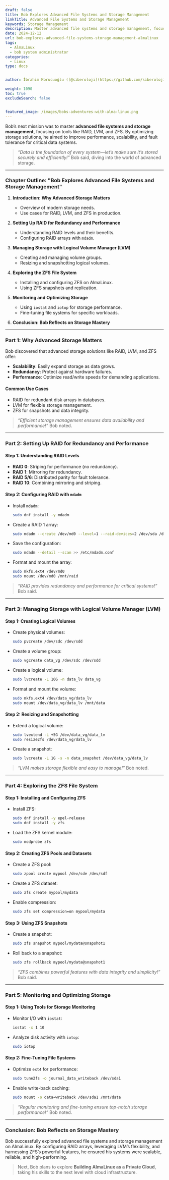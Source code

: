 ```yaml
---
draft: false
title: Bob Explores Advanced File Systems and Storage Management
linkTitle: Advanced File Systems and Storage Management
keywords: Storage Management
description: Master advanced file systems and storage management, focusing on tools like RAID, LVM, and ZFS.
date: 2024-12-12
url: bob-explores-advanced-file-systems-storage-management-almalinux
tags:
  - AlmaLinux
  - bob system administrator
categories:
  - Linux
type: docs


author: İbrahim Korucuoğlu ([@siberoloji](https://github.com/siberoloji))

weight: 1090
toc: true
excludeSearch: false


featured_image: /images/bobs-adventures-with-alma-linux.png
---
```

Bob’s next mission was to master **advanced file systems and storage management**, focusing on tools like RAID, LVM, and ZFS. By optimizing storage solutions, he aimed to improve performance, scalability, and fault tolerance for critical data systems.

> *“Data is the foundation of every system—let’s make sure it’s stored securely and efficiently!”* Bob said, diving into the world of advanced storage.

---

### **Chapter Outline: "Bob Explores Advanced File Systems and Storage Management"**

1. **Introduction: Why Advanced Storage Matters**
   - Overview of modern storage needs.
   - Use cases for RAID, LVM, and ZFS in production.

2. **Setting Up RAID for Redundancy and Performance**
   - Understanding RAID levels and their benefits.
   - Configuring RAID arrays with `mdadm`.

3. **Managing Storage with Logical Volume Manager (LVM)**
   - Creating and managing volume groups.
   - Resizing and snapshotting logical volumes.

4. **Exploring the ZFS File System**
   - Installing and configuring ZFS on AlmaLinux.
   - Using ZFS snapshots and replication.

5. **Monitoring and Optimizing Storage**
   - Using `iostat` and `iotop` for storage performance.
   - Fine-tuning file systems for specific workloads.

6. **Conclusion: Bob Reflects on Storage Mastery**

---

### **Part 1: Why Advanced Storage Matters**

Bob discovered that advanced storage solutions like RAID, LVM, and ZFS offer:

- **Scalability**: Easily expand storage as data grows.
- **Redundancy**: Protect against hardware failures.
- **Performance**: Optimize read/write speeds for demanding applications.

#### **Common Use Cases**

- RAID for redundant disk arrays in databases.
- LVM for flexible storage management.
- ZFS for snapshots and data integrity.

> *“Efficient storage management ensures data availability and performance!”* Bob noted.

---

### **Part 2: Setting Up RAID for Redundancy and Performance**

#### **Step 1: Understanding RAID Levels**

- **RAID 0**: Striping for performance (no redundancy).
- **RAID 1**: Mirroring for redundancy.
- **RAID 5/6**: Distributed parity for fault tolerance.
- **RAID 10**: Combining mirroring and striping.

#### **Step 2: Configuring RAID with `mdadm`**

- Install `mdadm`:

  ```bash
  sudo dnf install -y mdadm
  ```

- Create a RAID 1 array:

  ```bash
  sudo mdadm --create /dev/md0 --level=1 --raid-devices=2 /dev/sda /dev/sdb
  ```

- Save the configuration:

  ```bash
  sudo mdadm --detail --scan >> /etc/mdadm.conf
  ```

- Format and mount the array:

  ```bash
  sudo mkfs.ext4 /dev/md0
  sudo mount /dev/md0 /mnt/raid
  ```

> *“RAID provides redundancy and performance for critical systems!”* Bob said.

---

### **Part 3: Managing Storage with Logical Volume Manager (LVM)**

#### **Step 1: Creating Logical Volumes**

- Create physical volumes:

  ```bash
  sudo pvcreate /dev/sdc /dev/sdd
  ```

- Create a volume group:

  ```bash
  sudo vgcreate data_vg /dev/sdc /dev/sdd
  ```

- Create a logical volume:

  ```bash
  sudo lvcreate -L 10G -n data_lv data_vg
  ```

- Format and mount the volume:

  ```bash
  sudo mkfs.ext4 /dev/data_vg/data_lv
  sudo mount /dev/data_vg/data_lv /mnt/data
  ```

#### **Step 2: Resizing and Snapshotting**

- Extend a logical volume:

  ```bash
  sudo lvextend -L +5G /dev/data_vg/data_lv
  sudo resize2fs /dev/data_vg/data_lv
  ```

- Create a snapshot:

  ```bash
  sudo lvcreate -L 1G -s -n data_snapshot /dev/data_vg/data_lv
  ```

> *“LVM makes storage flexible and easy to manage!”* Bob noted.

---

### **Part 4: Exploring the ZFS File System**

#### **Step 1: Installing and Configuring ZFS**

- Install ZFS:

  ```bash
  sudo dnf install -y epel-release
  sudo dnf install -y zfs
  ```

- Load the ZFS kernel module:

  ```bash
  sudo modprobe zfs
  ```

#### **Step 2: Creating ZFS Pools and Datasets**

- Create a ZFS pool:

  ```bash
  sudo zpool create mypool /dev/sde /dev/sdf
  ```

- Create a ZFS dataset:

  ```bash
  sudo zfs create mypool/mydata
  ```

- Enable compression:

  ```bash
  sudo zfs set compression=on mypool/mydata
  ```

#### **Step 3: Using ZFS Snapshots**

- Create a snapshot:

  ```bash
  sudo zfs snapshot mypool/mydata@snapshot1
  ```

- Roll back to a snapshot:

  ```bash
  sudo zfs rollback mypool/mydata@snapshot1
  ```

> *“ZFS combines powerful features with data integrity and simplicity!”* Bob said.

---

### **Part 5: Monitoring and Optimizing Storage**

#### **Step 1: Using Tools for Storage Monitoring**

- Monitor I/O with `iostat`:

  ```bash
  iostat -x 1 10
  ```

- Analyze disk activity with `iotop`:

  ```bash
  sudo iotop
  ```

#### **Step 2: Fine-Tuning File Systems**

- Optimize `ext4` for performance:

  ```bash
  sudo tune2fs -o journal_data_writeback /dev/sda1
  ```

- Enable write-back caching:

  ```bash
  sudo mount -o data=writeback /dev/sda1 /mnt/data
  ```

> *“Regular monitoring and fine-tuning ensure top-notch storage performance!”* Bob noted.

---

### **Conclusion: Bob Reflects on Storage Mastery**

Bob successfully explored advanced file systems and storage management on AlmaLinux. By configuring RAID arrays, leveraging LVM’s flexibility, and harnessing ZFS’s powerful features, he ensured his systems were scalable, reliable, and high-performing.

> Next, Bob plans to explore **Building AlmaLinux as a Private Cloud**, taking his skills to the next level with cloud infrastructure.
